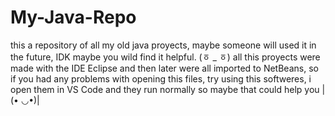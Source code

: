 # My-Java-Repo
this a repository of all my old java proyects, maybe someone will used it in the future, IDK maybe you wild find it helpful. (ㆆ _ ㆆ)
all this proyects were made with the IDE Eclipse and then later were
all imported to NetBeans, so if you had any problems with opening this
files, try using this softweres, i open them in VS Code and they run
normally so maybe that could help you | (• ◡•)| 
